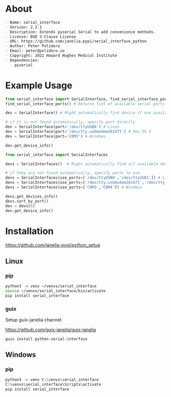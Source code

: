 <!-- README.md is generated automatically from .single-source-of-truth.org
    File edits may be overwritten! -->


# About

```markdown
- Name: serial_interface
- Version: 2.2.1
- Description: Extends pyserial Serial to add convenience methods.
- License: BSD 3-Clause License
- URL: https://github.com/janelia-pypi/serial_interface_python
- Author: Peter Polidoro
- Email: peter@polidoro.io
- Copyright: 2022 Howard Hughes Medical Institute
- Dependencies:
  - pyserial
```


# Example Usage

```python
from serial_interface import SerialInterface, find_serial_interface_ports
find_serial_interface_ports() # Returns list of available serial ports

dev = SerialInterface() # Might automatically find device if one available

# if it is not found automatically, specify port directly
dev = SerialInterface(port='/dev/ttyUSB0') # Linux
dev = SerialInterface(port='/dev/tty.usbmodem262471') # Mac OS X
dev = SerialInterface(port='COM3') # Windows

dev.get_device_info()

from serial_interface import SerialInterfaces

devs = SerialInterfaces()  # Might automatically find all available devices

# if they are not found automatically, specify ports to use
devs = SerialInterfaces(use_ports=['/dev/ttyUSB0','/dev/ttyUSB1']) # Linux
devs = SerialInterfaces(use_ports=['/dev/tty.usbmodem262471','/dev/tty.usbmodem262472']) # Mac OS X
devs = SerialInterfaces(use_ports=['COM3','COM4']) # Windows

devs.get_devices_info()
devs.sort_by_port()
dev = devs[0]
dev.get_device_info()
```


# Installation

<https://github.com/janelia-pypi/python_setup>


## Linux


### pip

```sh
python3 -m venv ~/venvs/serial_interface
source ~/venvs/serial_interface/bin/activate
pip install serial_interface
```


### guix

Setup guix-janelia channel:

<https://github.com/guix-janelia/guix-janelia>

```sh
guix install python-serial-interface
```


## Windows


### pip

```sh
python3 -m venv C:\venvs\serial_interface
C:\venvs\serial_interface\Scripts\activate
pip install serial_interface
```